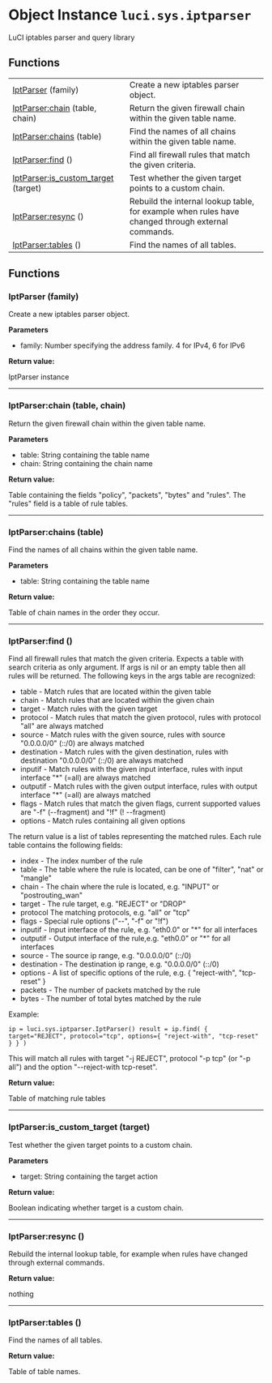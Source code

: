 # Object Instance `luci.sys.iptparser`

LuCI iptables parser and query library

## Functions

|||
|-|-|
|[IptParser](#iptparser-family) (family)|Create a new iptables parser object.|
|[IptParser:chain](#iptparserchain-table-chain) (table, chain) |Return the given firewall chain within the given table name.|
|[IptParser:chains](#iptparserchains-table) (table) |Find the names of all chains within the given table name.|
|[IptParser:find](#iptparserfind) () |Find all firewall rules that match the given criteria.|
|[IptParser:is_custom_target](#iptparseris_custom_target-target) (target) |Test whether the given target points to a custom chain.|
|[IptParser:resync](#iptparserresync) () |Rebuild the internal lookup table, for example when rules have changed through external commands.|
|[IptParser:tables](#iptparsertables) () |Find the names of all tables.|

## Functions

### IptParser (family)

Create a new iptables parser object.

**Parameters**

- family: Number specifying the address family. 4 for IPv4, 6 for IPv6

**Return value:**

IptParser instance

---
### IptParser:chain (table, chain)

Return the given firewall chain within the given table name.

**Parameters**

- table: String containing the table name
- chain: String containing the chain name

**Return value:**

Table containing the fields "policy", "packets", "bytes" and "rules". The "rules" field is a table of rule tables.

---
### IptParser:chains (table)

Find the names of all chains within the given table name.

**Parameters**

- table: String containing the table name

**Return value:**

Table of chain names in the order they occur.

---
### IptParser:find ()

Find all firewall rules that match the given criteria. Expects a table with search criteria as only argument. If args is nil or an empty table then all rules will be returned.  The following keys in the args table are recognized: 

- table		 - Match rules that are located within the given table 
- chain		 - Match rules that are located within the given chain 
- target		 - Match rules with the given target 
- protocol	 - Match rules that match the given protocol, rules with protocol "all" are always matched 
- source		 - Match rules with the given source, rules with source "0.0.0.0/0" (::/0) are always matched 
- destination - Match rules with the given destination, rules with destination "0.0.0.0/0" (::/0) are always matched 
- inputif	 - Match rules with the given input interface, rules with input	interface "*" (=all) are always matched 
- outputif	 - Match rules with the given output interface, rules with output	interface "*" (=all) are always matched 
- flags		 - Match rules that match the given flags, current supported values are "-f" (--fragment) and "!f" (! --fragment) 
- options	 - Match rules containing all given options 

The return value is a list of tables representing the matched rules. Each rule table contains the following fields:

- index		 - The index number of the rule 
- table		 - The table where the rule is located, can be one of "filter", "nat" or "mangle" 
- chain		 - The chain where the rule is located, e.g. "INPUT" or "postrouting_wan" 
- target		 - The rule target, e.g. "REJECT" or "DROP" 
- protocol		The matching protocols, e.g. "all" or "tcp" 
- flags		 - Special rule options ("--", "-f" or "!f") 
- inputif	 - Input interface of the rule, e.g. "eth0.0" or "*" for all interfaces 
- outputif	 - Output interface of the rule,e.g. "eth0.0" or "*" for all interfaces 
- source		 - The source ip range, e.g. "0.0.0.0/0" (::/0) 
- destination - The destination ip range, e.g. "0.0.0.0/0" (::/0) 
- options	 - A list of specific options of the rule, e.g. { "reject-with", "tcp-reset" } 
- packets	 - The number of packets matched by the rule 
- bytes		 - The number of total bytes matched by the rule 

Example: 

`ip = luci.sys.iptparser.IptParser() result = ip.find( { target="REJECT", protocol="tcp", options={ "reject-with", "tcp-reset" } } )`

This will match all rules with target "-j REJECT", protocol "-p tcp" (or "-p all") and the option "--reject-with tcp-reset".

**Return value:**

Table of matching rule tables

---
### IptParser:is_custom_target (target)

Test whether the given target points to a custom chain.

**Parameters**

- target: String containing the target action

**Return value:**

Boolean indicating whether target is a custom chain.

---
### IptParser:resync ()

Rebuild the internal lookup table, for example when rules have changed through external commands.

**Return value:**

nothing

---
### IptParser:tables ()

Find the names of all tables.

**Return value:**

Table of table names.
